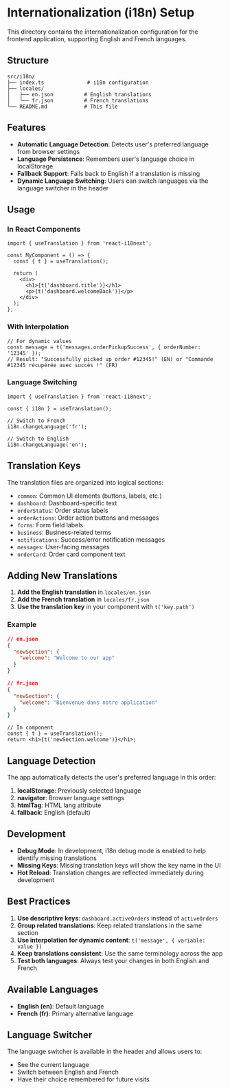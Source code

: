 # Internationalization (i18n) Setup

This directory contains the internationalization configuration for the frontend application, supporting English and French languages.

## Structure

```
src/i18n/
├── index.ts              # i18n configuration
├── locales/
│   ├── en.json          # English translations
│   └── fr.json          # French translations
└── README.md            # This file
```

## Features

- **Automatic Language Detection**: Detects user's preferred language from browser settings
- **Language Persistence**: Remembers user's language choice in localStorage
- **Fallback Support**: Falls back to English if a translation is missing
- **Dynamic Language Switching**: Users can switch languages via the language switcher in the header

## Usage

### In React Components

```tsx
import { useTranslation } from 'react-i18next';

const MyComponent = () => {
  const { t } = useTranslation();

  return (
    <div>
      <h1>{t('dashboard.title')}</h1>
      <p>{t('dashboard.welcomeBack')}</p>
    </div>
  );
};
```

### With Interpolation

```tsx
// For dynamic values
const message = t('messages.orderPickupSuccess', { orderNumber: '12345' });
// Result: "Successfully picked up order #12345!" (EN) or "Commande #12345 récupérée avec succès !" (FR)
```

### Language Switching

```tsx
import { useTranslation } from 'react-i18next';

const { i18n } = useTranslation();

// Switch to French
i18n.changeLanguage('fr');

// Switch to English
i18n.changeLanguage('en');
```

## Translation Keys

The translation files are organized into logical sections:

- `common`: Common UI elements (buttons, labels, etc.)
- `dashboard`: Dashboard-specific text
- `orderStatus`: Order status labels
- `orderActions`: Order action buttons and messages
- `forms`: Form field labels
- `business`: Business-related terms
- `notifications`: Success/error notification messages
- `messages`: User-facing messages
- `orderCard`: Order card component text

## Adding New Translations

1. **Add the English translation** in `locales/en.json`
2. **Add the French translation** in `locales/fr.json`
3. **Use the translation key** in your component with `t('key.path')`

### Example

```json
// en.json
{
  "newSection": {
    "welcome": "Welcome to our app"
  }
}

// fr.json
{
  "newSection": {
    "welcome": "Bienvenue dans notre application"
  }
}
```

```tsx
// In component
const { t } = useTranslation();
return <h1>{t('newSection.welcome')}</h1>;
```

## Language Detection

The app automatically detects the user's preferred language in this order:

1. **localStorage**: Previously selected language
2. **navigator**: Browser language settings
3. **htmlTag**: HTML lang attribute
4. **fallback**: English (default)

## Development

- **Debug Mode**: In development, i18n debug mode is enabled to help identify missing translations
- **Missing Keys**: Missing translation keys will show the key name in the UI
- **Hot Reload**: Translation changes are reflected immediately during development

## Best Practices

1. **Use descriptive keys**: `dashboard.activeOrders` instead of `activeOrders`
2. **Group related translations**: Keep related translations in the same section
3. **Use interpolation for dynamic content**: `t('message', { variable: value })`
4. **Keep translations consistent**: Use the same terminology across the app
5. **Test both languages**: Always test your changes in both English and French

## Available Languages

- **English (en)**: Default language
- **French (fr)**: Primary alternative language

## Language Switcher

The language switcher is available in the header and allows users to:

- See the current language
- Switch between English and French
- Have their choice remembered for future visits
